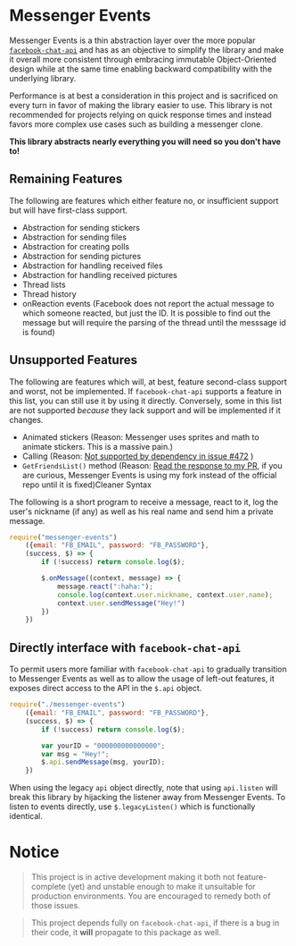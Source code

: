 # Messenger Events

Messenger Events is a thin abstraction layer over the more popular [`facebook-chat-api`](https://github.com/Schmavery/facebook-chat-api/) and has as an objective to simplify the library and make it overall more consistent through embracing immutable Object-Oriented design while at the same time enabling backward compatibility with the underlying library.

Performance is at best a consideration in this project and is sacrificed on every turn in favor of making the library easier to use. This library is not recommended for projects relying on quick response times and instead favors more complex use cases such as building a messenger clone.

**This library abstracts nearly everything you will need so you don't have to!**

## Remaining Features

The following are features which either feature no, or insufficient support but will have first-class support.

- Abstraction for sending stickers
- Abstraction for sending files
- Abstraction for creating polls
- Abstraction for sending pictures
- Abstraction for handling received files
- Abstraction for handling received pictures
- Thread lists
- Thread history
- onReaction events (Facebook does not report the actual message to which someone reacted, but just the ID. It is possible to find out the message but will require the parsing of the thread until the messsage id is found)

## Unsupported Features

The following are features which will, at best, feature second-class support and worst, not be implemented. If `facebook-chat-api` supports a feature in this list, you can still use it by using it directly. Conversely, some in this list are not supported *because* they lack support and will be implemented if it changes.

- Animated stickers (Reason: Messenger uses sprites and math to animate stickers. This is a massive pain.)
- Calling (Reason: [Not supported by dependency in issue #472](https://github.com/Schmavery/facebook-chat-api/issues/472) )
- `GetFriendsList()` method (Reason: [Read the response to my PR](https://github.com/Schmavery/facebook-chat-api/pull/536), if you are curious, Messenger Events is using my fork instead of the official repo until it is fixed)Cleaner Syntax

The following is a short program to receive a message, react to it, log the user's nickname (if any) as well as his real name and send him a private message.

```js
require("messenger-events")
    ({email: "FB_EMAIL", password: "FB_PASSWORD"},
    (success, $) => {
        if (!success) return console.log($);

        $.onMessage((context, message) => {
            message.react(":haha:");
            console.log(context.user.nickname, context.user.name);
            context.user.sendMessage("Hey!")
        })
    })
```

## Directly interface with `facebook-chat-api`

To permit users more familiar with `facebook-chat-api` to gradually transition to Messenger Events as well as to allow the usage of left-out features, it exposes direct access to the API in the `$.api` object.

```js
require("./messenger-events")
    ({email: "FB_EMAIL", password: "FB_PASSWORD"},
    (success, $) => {
        if (!success) return console.log($);

        var yourID = "000000000000000";
        var msg = "Hey!";
        $.api.sendMessage(msg, yourID);
    })
```

When using the legacy `api` object directly, note that using `api.listen` will break this library by hijacking the listener away from Messenger Events. To listen to events directly, use `$.legacyListen()` which is functionally identical.

# Notice

> This project is in active development making it both not feature-complete (yet) and unstable enough to make it unsuitable for production environments. You are encouraged to remedy both of those issues.

> This project depends fully on `facebook-chat-api`, if there is a bug in their code, it **will** propagate to this package as well.
